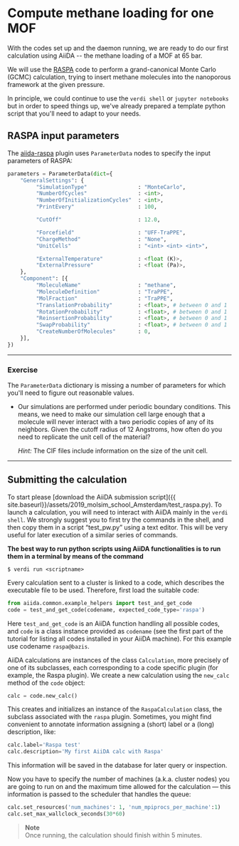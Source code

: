 # Compute methane loading for one MOF

With the codes set up and the daemon running, we are ready to do our first calculation using AiiDA --
the methane loading of a MOF at 65 bar.

We will use the [RASPA](../theoretical/settings-raspa.md) code to perform a grand-canonical 
Monte Carlo (GCMC) calculation, trying to insert methane molecules into the nanoporous
framework at the given pressure.

In principle, we could continue to use the `verdi shell` or `jupyter notebooks`
but in order to speed things up, we've already prepared a template python script
that you'll need to adapt to your needs.


## RASPA input parameters

The [aiida-raspa](https://github.com/yakutovicha/aiida-raspa/) plugin uses `ParameterData` nodes
to specify the input parameters of RASPA:

```python
parameters = ParameterData(dict={
    "GeneralSettings": {
         "SimulationType"                : "MonteCarlo",
         "NumberOfCycles"                : <int>,
         "NumberOfInitializationCycles"  : <int>,
         "PrintEvery"                    : 100,

         "CutOff"                        : 12.0,

         "Forcefield"                    : "UFF-TraPPE",
         "ChargeMethod"                  : "None",
         "UnitCells"                     : "<int> <int> <int>",

         "ExternalTemperature"           : <float (K)>,
         "ExternalPressure"              : <float (Pa)>,
    },
    "Component": [{
         "MoleculeName"                  : "methane",
         "MoleculeDefinition"            : "TraPPE",
         "MolFraction"                   : "TraPPE",
         "TranslationProbability"        : <float>, # between 0 and 1
         "RotationProbability"           : <float>, # between 0 and 1
         "ReinsertionProbability"        : <float>, # between 0 and 1
         "SwapProbability"               : <float>, # between 0 and 1
         "CreateNumberOfMolecules"       : 0,
    }],
})
```

---
### Exercise

The `ParameterData` dictionary is missing a number of parameters 
for which you'll need to figure out reasonable values.

-   Our simulations are performed under periodic boundary
    conditions. This means, we need to make our simulation cell
    large enough that a molecule will never interact with a two
    periodic copies of any of its neighbors. Given the cutoff radius
    of 12 Angstroms, how often do you need to replicate the unit
    cell of the material?

    *Hint:* The CIF files include information on the size of the
    unit cell.

---

## Submitting the calculation

To start please [download the AiiDA submission script]({{ site.baseurl}}/assets/2019_molsim_school_Amsterdam/test_raspa.py). To
launch a calculation, you will need to interact with AiiDA mainly in the
<span>`verdi shell`</span>. We strongly suggest you to first try the
commands in the shell, and then copy them in a script “test\_pw.py”
using a text editor. This will be very useful for later execution of a
similar series of commands.

**The best way to run python scripts using AiiDA functionalities is to
run them in a terminal by means of the command**

```terminal
$ verdi run <scriptname>
```

Every calculation sent to a cluster is linked to a code, which describes
the executable file to be used. Therefore, first load the suitable code:

```python
from aiida.common.example_helpers import test_and_get_code 
code = test_and_get_code(codename, expected_code_type='raspa')
```

Here `test_and_get_code` is an AiiDA function handling all possible
codes, and `code` is a class instance provided as `codename` (see the
first part of the tutorial for listing all codes installed in your AiiDA
machine). For this example use codename `raspa@bazis`.

AiiDA calculations are instances of the class `Calculation`, more
precisely of one of its subclasses, each corresponding to a code
specific plugin (for example, the Raspa plugin). We create a new
calculation using the `new_calc` method of the `code` object:

```python
calc = code.new_calc()
```

This creates and initializes an instance of the `RaspaCalculation`
class, the subclass associated with the `raspa` plugin. Sometimes, you might find convenient to annotate
information assigning a (short) label or a (long) description, like:

```python
calc.label='Raspa test'
calc.description='My first AiiDA calc with Raspa'
```

This information will be saved in the database for later query or
inspection.

Now you have to specify the number of machines (a.k.a. cluster nodes)
you are going to run on and the maximum time allowed for the calculation
— this information is passed to the scheduler that handles the queue:

```python
calc.set_resources('num_machines': 1, 'num_mpiprocs_per_machine':1)
calc.set_max_wallclock_seconds(30*60)
```


> **Note**  
> Once running, the calculation should finish within 5 minutes.

